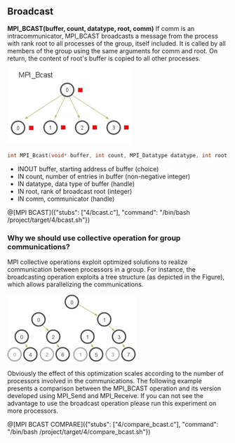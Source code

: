 ## Broadcast

**MPI_BCAST(buffer, count, datatype, root, comm)** If comm is an intracommunicator, MPI_BCAST broadcasts a message from the process with rank root to all processes of the group, itself included. It is called by all members of the group using the same arguments for comm and root. On return, the content of root's buffer is copied to all other processes.

![MPI_BCAST](/img/MPI_BCAST.png)

```c
int MPI_Bcast(void* buffer, int count, MPI_Datatype datatype, int root,MPI_Comm comm)
```
- INOUT buffer, starting address of buffer (choice)
- IN count, number of entries in buffer (non-negative integer)
- IN datatype, data type of buffer (handle)
- IN root, rank of broadcast root (integer)
- IN comm, communicator (handle)

@[MPI BCAST]({"stubs": ["4/bcast.c"], "command": "/bin/bash /project/target/4/bcast.sh"})

### Why we should use collective operation for group communications?

MPI collective operations exploit optimized solutions to realize communication between processors in a group. For instance, the broadcasting operation exploits a tree structure  (as depicted in the Figure), which allows parallelizing the communications. 


![MPI_BCAST TREE](/img/broadcast_tree.png)


Obviously the effect of this optimization scales according to the number of processors involved in the communications. The following example presents a comparison between the MPI_BCAST operation and its version developed using MPI_Send and MPI_Receive. If you can not see the advantage to use the broadcast operation please run this experiment on more processors.

@[MPI BCAST COMPARE]({"stubs": ["4/compare_bcast.c"], "command": "/bin/bash /project/target/4/compare_bcast.sh"})

